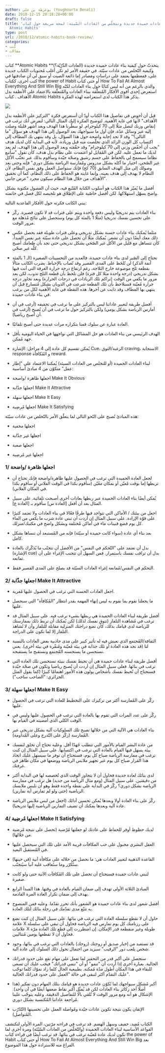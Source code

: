 ```yaml
---
author: يوغرطة بن علي (Youghourta Benali)
date: 2018-12-15 20:18:28+00:00
draft: false
title: 'كيف تكتسب عادات حميدة جديدة وتتخلّص من العادات السّيئة: لمحة سريعة حول كتاب
  Atomic Habits'
type: post
url: /2018/12/atomic-habits-book-review/
categories:
- كُتب
- مقالات
---
```


كتاب **Atomic Habits **(العادات الذّرّيّة؟) يتحدثّ حول كيفية بناء عادات حميدة جديدة وكيفية التّخلص من عادات سيّئة. في حقيقة الأمر لم تكن أغلب مُحتويات الكتاب جديدة علي، فمعظمها يعتمد على دراسات ومصادر إما ذائعة الصيت أو سبق لي أن صادفتها في كتب أخرى، ككتاب the power of Habit أو حتى كتاب How To Fail At Almost Everything And Still Win Big والذي بالرغم من أنه ليس كتابًا حول بناء العادات لكنّه استعرض إحدى أقوى الأفكار المُتعلّقة ببناء العادات والمُتعلّقة بالاعتماد على الأنظمة بدل الأهداف . كتاب Atomic Habits يذكر هذا الكتاب لدى استعراضه لهذه الفكرة.




[![](http://www.it-scoop.com/wp-content/uploads/2018/12/atomic-habits.jpg)
](http://www.it-scoop.com/2018/12/atomic-habits-book-review/atomic-habits/)




قبل أن أخوض في تفاصيل هذا الكتاب أودّ أن أستعرض فكرة "التركيز على الأنظمة بدل الأهداف" لأنها في غاية الأهمية. لتوضيح الفكرة إليك المثال التالي: لنفرض أنك ترغب في إنقاص وزنك لتصل مثلًا إلى 70 كيلوجرام. لو سطّرنا هذا الهدف وبعد أشهر قليلة وصلت إليه عبر وسائل عدّة، فإن أول ما سيواجهك بعد الوصول إلى هذا الهدف هو سؤال "ما التالي؟" وقد لا تجد إجابة واضحة حول هذا السؤال، بل وقد ينتهي بك المطاف إلى اكتساب كل الوزن الزائد الذي تخلّصت منه قبل وزيادة، لأنه في البداية كان لديك هدف "يجب أن أخفّض وزني إلى 70 كيلوجرام" وقد حقّقته وبعد الوصول إلى هذا الهدف، لم يعد لديك ما تعمل عليه. لكن في المُقابل لو اعتمدت على نظام بدل هدف، كأن تقول "سأتبع نظاما سيسمح لي بالحفاظ على جسم رشيق وصحّة جيّدة وسأقوم بذلك عبر تجنّب الأكل غير الصّحي، اختيار ما آكله بشكل مدروس ومُمارسة الرياضة بشكل دوري" فإنه وحتى بعد وصولك إلى مثل الهدف السابق (70 كج) فإنك ستواصل العمل وفق نفس النظام، لأن النظام لا يهدف إلى هدف بعينه، وإنما غايته هو الحفاظ على ذلك النظام، كما أن تحقيق الأهداف من خلال هذا النظام سيكون مجرد "عرض جانبي".




أفضل ما يُميّز هذا الكتاب هو أسلوب الكتابة المُتّبع فيه، حيث أن الفصول مكتوبة بشكل واضح يسهّل استهلاكها. لكن أفضل خاصّية على الإطلاق هو تلخيصه لكل فصل في خاتمته.




يبني الكاتب فكرته حول الأفكار القاعدية التالية:




- بناء العادات يتم تدريجيًا وليس دفعة واحدة ويتم على فترات قد لا تكون قصيرة. ركّز على تحسين نفسك تدريجيا (مثلًا 1 بالمئة كل يوم) وستحصل على نتائج مُذهلة مع مرور الوقت.




- مثلما يُمكنك بناء عادات حسنة بشكل تدريجي وعلى فترات طويلة فقد يحصل عكس ذلك معك أيضًا دون أن تشعر. يُمكنك مثلًا أن تحصل على عادة سيّئة عبر نفس المبدأ، كأن تتساهل مع قليل من الأكل غير الصّحي بشكل تدريجي حتى تجد بأن طعامك أصبح كلّه غير صحّي.




- تحتاج إلى الصّبر لدى بناء عادات حميدة، فالعديد من التحسينات الصغيرة (الـ 1 بالمئة آنفة الذكر) لن تُلحَظ على المدى القصير وقد تُصاب بالإحباط. يضرب الكاتب مثالًا بقطعة ثلج موضوعة خارج الثلاجة، رغم ارتفاع درجة حرارة الغرفة التي أنت فيها بشكل تدريجي (درجة واحدة مثلا كل فترة) فلن تلحظ بأن قطعة الثلج تذوب، لكن بعد مرور ما يكفي من الوقت (تراكم تلك الزيادات في درجات الحرارة) وبعد تجاوز درجة حرارة مُعيّنة فستلاحظ بأن تلك القطعة شرعت في الذوبان بشكل مُتسارع قبل أن ينتهي بها المطاف وقد ذابت عن آخرها. هذه النقطة في غاية الأهمية لكل من يرغب في بناء عادات حميدة.




- أفضل طريقة لتغيير عاداتنا ليس بالتركيز على ما نرغب في تحقيقه (أرغب في أن أمارس الرياضة بشكل يومي) ولكن بالتركيز حول ما ترغب في أن تُصبح (أرغب في أن أصبح رياضيا).




- العادة عبارة عن سلوك قمنا بتكراره مرات عديدة حتى أصبح تلقائيًا.




- الهدف الرئيسي من بناء العادات هو حل المشاكل التي نواجهها في الحياة اليومية بأقل جهد مُمكن.




- يُمكن تقسيم كل عادة إلى 4 مراحل: الإشارة Cue، الرغبة/التوق craving، الاستجابة response و المُكافأة reward.




- لبناء العادات الحميدة (أو للتخلص من العادات السيئة) يُمكننا الاعتماد على "إطار عمل" متكوّن من 4 مبادئ أساسية:




- اجعلها ظاهرة /واضحة Make It Obvious




- اجعلها جذّابة Make It Attractive




- اجعلها سهلة Make It Easy




- اجعلها مُرضِية Make It Satisfying




هذه المبادئ تُصبح على النّحو التالي لما يتعلّق الأمر بالتّخلص من عادات سيّئة:




- اجعلها مخفية




- اجعلها غير جذّابة




- اجعلها صعبة




- اجعلها غير مُرضِية





### **1/ اجعلها ظاهرة /واضحة**




- لجعل العادة الحميدة التي ترغب في الحصول عليها ظاهرة/واضحة فإنك تحتاج أن تربطها إما بوقت مُعيّن أو بمكان معُيّن (سأقوم بكذا في الوقت الفلاني أو سأقوم بكذا في المكان الفلاني).




- يُمكن أيضًا بناء العادات الحميدة عبر ربطها بعادات أخرى أصبحت تلقائية. على سبيل المثال بعد أن أفعل [العادة س] سأقوم بـ [العادة ع].




- اجعل من بيئتك / الأماكن التي تتواجد فيها طرفًا فعّالا في بناء العادات ولا تعتمد كثيرًا على قوّة الإرادة. على سبيل المثال إن أردت أن تبني عادة شرب ما يكفي من الماء كل يوم فضع قنينات ماء في أماكن مُختلفة وبشكل واضح في مكتبك/منزلك.




- بعد بناء أي عادة (سواء كانت حميدة أو سيّئة) فإنه من المُستبعد أن تنساها بشكل كامل.




- بدل أن تعتمد على "التّحكم في النفس" من الأفضل أن تتجنّب ما يُذكّرك بالعادة (الإشارة cue) بدل أن تراقب نفسك باستمرار. فمن السهل أن تتجنب الإغراء على أن تمانعه.




- التحكم في النفس/مُمانعة إغراء العادات السيّئة قد يصلح على المدى القصير فقط.





### **2/ اجعلها جذّابة Make It Attractive**




- اجعل العادات الحسنة التي ترغب في الحصول عليها مُغرية.




- ما يجعلنا نقوم بما نقوم به ليس إنهاء المهمة بقدر انتظار "المُكافأة" التي سنحصل عليها.




- أفضل طريقة لبناء العادات الحميدة هي ربطها بشيء نرغب فيه. على سبيل المثال قد ترغب في مُشاهدة التلفاز (تتوق نفسك لذلك) لكن يُمكنك أن تربط ذلك بممارستك للرياضة لدى قيامك بذلك، كأن تضع دراجتك المنزلية مقابلة للتلفاز وأن لا تُشاهد التلفاز إلا لما تكون على الدراجة.




- الثقافة/المُجتمع الذي نعيش فيه له تأثير كبير على مدى جاذبية بعض العادات بالنسبة لنا (قد تجد هذه العادة أو تلك جذابة في بيئة مُعيّنة ومُنفّرة في بيئة أخرى). يعني نستحسن ما يستحسنه المُجتمع ونستقبح ما يستقبحه.




- أفضل طريقة لبناء عادات حميدة هي أن تحيط نفسك ببيئة تستحسن تلك العادة التي ترغب في بنائها. فعلى سبيل المثال إن أردت أن تُصبح رياضيا وتكون في صحّة جيّدة فستحتاج أن تُحيط نفسك بأشخاص يولون هذه الأمور اهتمامًا كبيرًا (كما يقول المثل الجزائري: “الصاحب ساحب").





### **3/ اجعلها سهلة Make It Easy**




- ركّز على المُمارسة أكثر من تركيزك على التخطيط للعادة التي ترغب في الحصول عليها.




- ركّز على عدد المرات التي تقوم بها بالعادة التي ترغب في الحصول عليها وليس في الوقت الكلي الذي أمضيته في القيام بها.




- بناء العادات هي الآلية التي من خلالها تصبح تلك السلوكيات آلية بشكل تدريجي عبر المُمارسة (ركّز على التّدرج وعلى المُداومة).




- من عادة البشر القيام بالأمور التي تتطلب جُهدّا أقل. وعليه تحتاج أن تخلق لنفسك بيئة يسهل فيها القيام بالعادة التي ترغب في اكتسابها. على سبيل المثال إن كنت ترغب في ممارسة الرياضة صباح كل يوم، فستحتاج أن توفر ما سيسهل عليك اتخاذ هذا القرار صباح كل يوم عبر تجهيز ملابس الرياضة ووضعها في مكان ظاهر في غرفتك.




- لدى بنائك لعادة جديدة فحاول أن لا يتجاوز الوقت الذي تُخصصه لها في البداية أكثر من دقيقتين. على سبيل المثال (ومع مثال الرياضة من جديد) هل ترغب في ممارسة الرياضة بشكل دوري؟ ركّز في البداية على نقطة واحدة فقط وهو أن تلبس ملابسك الرياضية (حتى ولو لم تمارس أية تمارين).




- ركّز على بناء العادة أولا وبعدها يُمكن تحسين أدائك (اجعل من لبس ملابس الرياضة عادة آلية وبعدها يمكنك أن تضيف التمارين الرياضية إليها تدريجيا).





### **4/ اجعلها مُرضِية Make It Satisfying**




- لديك حظوظ أوفر للحفاظ على عادتك لو جعلتها مُرْضية (تحصل على نتيجة مُرضية من خلالها).




- العقل البشري مجبول على حب المكافآت قريبة الأمد على تلك التي سيحصل عليها في المُستقبل البعيد.




- القاعدة الذهبية لتغيير العادات هي: ما نحصل من خلاله على مكافأة آنية (في حينها) ستُكرّر وما سنُعاقب عليه آنيا سيُتجنّب.




- لتبني عادات حميدة فستحتاج أن تحصل على تلك المُكافآت الآنية حتى ولو كانت صغيرة.




- المبادئ الثلاثة الأولى تهدف إلى ضمان القيام بالعادة في وقتها. هذا المبدأ الرابع يهدف إلى ضمان تكرار العادة المرة القادمة.




- أفضل شعور لدى بناء عادات حميدة هو الشعور بأنك تحرز تقدّما. وعليه فمن المنصوح به تتبّع مدى تقدّمك في رحلة بنائك لتلك العادة.




- حاول أن لا تقطع سلسلة العادة التي ترغب في بنائها. على سبيل المثال إن كنت تضع علامة X على رزنامتك كل يوم تمارس فيه الرياضة فحاول أن تبقي على سلسلة علامات X طويلة وغير منقطعة قدر الإمكان. إن اضطررت إلى قطع تلك العادة مرّة فحاول أن لا تقطعها يومين مُتتاليين.




- قد تستفيد من إخبار صديق أو زوجتك (زوجك) بالعادات التي ترغب في بنائها، وجود شخص يلعب دور "الرقيب" سيزيد من احتمال تحول ذلك السلوك إلى عادة آلية.




- ستحصل على أكبر قدر من التحفيز لما تعمل على مهام تقع على حدود قدراتك الحالية. بعبارة أخرى إذا أردت أن "تنمو" أو أن "تنمي قدراتك" فيجب عليك أن تسعى للبقاء في هذا المكان أطول مدّة مُمكنة. بطبيعية الحال كلما زاد نموّك كلما توجّب عليك التقدّم أكثر لتبقى في حالة "العمل على حدود قدراتك الحالية".




- أكبر مُشكل سيواجهك لما تُكوّن عادات جديدة هو قيامك بتلك المهام دون تفكير (هذا أصلًا أحد ركائز بناء العادات لكن قد يُمثّل أكبر نقاط ضعفها أيضًا في آن واحد). الإشكال هو أنه ومع مرور الوقت لا نُلقي بالًا للتفاصيل الدقيقة. وعليه يتوجّب علينا مُراجعة عاداتنا المُكتسبة بشكل دوري.




- الإتقان يكون نتيجة تكوين عادات جيّدة ومُواصلة العمل على تحسينها (التّدّرّب المُتواصل).




الكتاب مُفيد، خفيف وسهل الهضم. قد ترغب في قراءته مرّتين، المرة الأولى لتكتشف القواعد الأساسية لبناء العادات الحميدة (والتّخلّص من العادات السّيّئة) ومرة أخرى لما تكون لديك عادة مُعيّنة ترغب في بنائها. قد ترغب أيضًا في قراءة كتاب the power of Habit أو حتى كتاب How To Fail At Almost Everything And Still Win Big بعد الفراغ منه للاستزادة حول هذا الموضوع.
